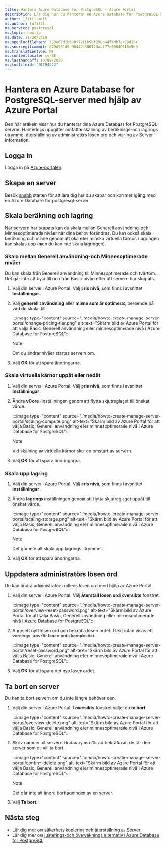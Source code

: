 ```yaml
---
title: Hantera Azure Database for PostgreSQL – Azure Portal
description: Lär dig hur du hanterar en Azure Database for PostgreSQL-Server från Azure Portal.
author: lfittl-msft
ms.author: lufittl
ms.service: postgresql
ms.topic: how-to
ms.date: 11/20/2019
ms.openlocfilehash: 393e67d1b690f7231b5bf298b44f4db7c489d184
ms.sourcegitcommit: 829d951d5c90442a38012daaf77e86046018e5b9
ms.translationtype: MT
ms.contentlocale: sv-SE
ms.lasthandoff: 10/09/2020
ms.locfileid: "91704522"
---
```

# <a name="manage-an-azure-database-for-postgresql-server-using-the-azure-portal"></a>Hantera en Azure Database for PostgreSQL-server med hjälp av Azure Portal

Den här artikeln visar hur du hanterar dina Azure Database for PostgreSQL-servrar. Hanterings uppgifter omfattar skalning av beräknings-och lagrings utrymme, återställning av administratörs lösen ord och visning av Server information.

## <a name="sign-in"></a>Logga in

Logga in på [Azure-portalen](https://portal.azure.com).

## <a name="create-a-server"></a>Skapa en server

Besök [snabb](quickstart-create-server-database-portal.md) starten för att lära dig hur du skapar och kommer igång med en Azure Database for postgresql-server.

## <a name="scale-compute-and-storage"></a>Skala beräkning och lagring

När servern har skapats kan du skala mellan Generell användning-och Minnesoptimerade nivåer när dina behov förändras. Du kan också skala beräkning och minne genom att öka eller minska virtuella kärnor. Lagringen kan skalas upp (men du kan inte skala lagringen).

### <a name="scale-between-general-purpose-and-memory-optimized-tiers"></a>Skala mellan Generell användning-och Minnesoptimerade nivåer

Du kan skala från Generell användning till Minnesoptimerade och tvärtom. Det går inte att byta till och från Basic-nivån efter att servern har skapats.

1. Välj din server i Azure Portal. Välj **pris nivå**, som finns i avsnittet **Inställningar** .

2. Välj **generell användning** eller **minne som är optimerat**, beroende på vad du skalar till.

   :::image type="content" source="./media/howto-create-manage-server-portal/change-pricing-tier.png" alt-text="Skärm bild av Azure Portal för att välja Basic, Generell användning eller minnesoptimerade nivå i Azure Database for PostgreSQL":::

   > [!NOTE]
   > Om du ändrar nivåer startas servern om.

3. Välj **OK** för att spara ändringarna.

### <a name="scale-vcores-up-or-down"></a>Skala virtuella kärnor uppåt eller nedåt

1. Välj din server i Azure Portal. Välj **pris nivå**, som finns i avsnittet **Inställningar** .

2. Ändra **vCore** -inställningen genom att flytta skjutreglaget till önskat värde.

   :::image type="content" source="./media/howto-create-manage-server-portal/scaling-compute.png" alt-text="Skärm bild av Azure Portal för att välja Basic, Generell användning eller minnesoptimerade nivå i Azure Database for PostgreSQL":::

   > [!NOTE]
   > Vid skalning av virtuella kärnor sker en omstart av servern.

3. Välj **OK** för att spara ändringarna.

### <a name="scale-storage-up"></a>Skala upp lagring

1. Välj din server i Azure Portal. Välj **pris nivå**, som finns i avsnittet **Inställningar** .

2. Ändra **lagrings** inställningen genom att flytta skjutreglaget uppåt till önskat värde.

   :::image type="content" source="./media/howto-create-manage-server-portal/scaling-storage.png" alt-text="Skärm bild av Azure Portal för att välja Basic, Generell användning eller minnesoptimerade nivå i Azure Database for PostgreSQL":::

   > [!NOTE]
   > Det går inte att skala upp lagrings utrymmet.

3. Välj **OK** för att spara ändringarna.

## <a name="update-admin-password"></a>Uppdatera administratörs lösen ord

Du kan ändra administratörs rollens lösen ord med hjälp av Azure Portal.

1. Välj din server i Azure Portal. Välj **Återställ lösen ord**i **översikts** fönstret.

   :::image type="content" source="./media/howto-create-manage-server-portal/overview-reset-password.png" alt-text="Skärm bild av Azure Portal för att välja Basic, Generell användning eller minnesoptimerade nivå i Azure Database for PostgreSQL":::

2. Ange ett nytt lösen ord och bekräfta lösen ordet. I text rutan visas ett varnings krav för lösen ords komplexitet.

   :::image type="content" source="./media/howto-create-manage-server-portal/reset-password.png" alt-text="Skärm bild av Azure Portal för att välja Basic, Generell användning eller minnesoptimerade nivå i Azure Database for PostgreSQL":::

3. Välj **OK** för att spara det nya lösen ordet.

## <a name="delete-a-server"></a>Ta bort en server

Du kan ta bort servern om du inte längre behöver den. 

1. Välj din server i Azure Portal. I **översikts** fönstret väljer du **ta bort**.

   :::image type="content" source="./media/howto-create-manage-server-portal/overview-delete.png" alt-text="Skärm bild av Azure Portal för att välja Basic, Generell användning eller minnesoptimerade nivå i Azure Database for PostgreSQL":::

2. Skriv namnet på servern i indatatypen för att bekräfta att det är den server som du vill ta bort.

   :::image type="content" source="./media/howto-create-manage-server-portal/confirm-delete.png" alt-text="Skärm bild av Azure Portal för att välja Basic, Generell användning eller minnesoptimerade nivå i Azure Database for PostgreSQL":::

   > [!NOTE]
   > Det går inte att ångra borttagningen av en server.

3. Välj **Ta bort**.

## <a name="next-steps"></a>Nästa steg

- Lär dig mer om [säkerhets kopiering och återställning av Server](howto-restore-server-portal.md)
- Lär dig mer om [justerings-och övervaknings alternativ i Azure Database for PostgreSQL](concepts-monitoring.md)

